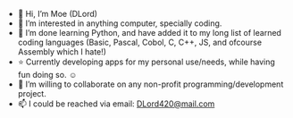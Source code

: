 - 👋 Hi, I’m Moe (DLord)
- 👀 I’m interested in anything computer, specially coding.
- 🌱 I’m done learning Python, and have added it to my long list of learned coding languages (Basic, Pascal, Cobol, C, C++, JS, and ofcourse Assembly which I hate!)    
-  :star: Currently developing apps for my personal use/needs, while having fun doing so.  :relaxed:    
- 💞️ I’m willing to collaborate on any non-profit programming/development project.
- 📫 I could be reached via email: DLord420@mail.com

<!---
DLord420/DLord420 is a ✨ special ✨ repository because its `README.md` (this file) appears on your GitHub profile.
You can click the Preview link to take a look at your changes.
--->
